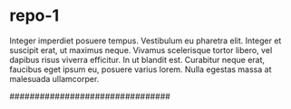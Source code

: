 # repo-1

Integer imperdiet posuere tempus. Vestibulum eu pharetra elit. Integer et suscipit erat, ut maximus neque. Vivamus scelerisque tortor libero, vel dapibus risus viverra efficitur. In ut blandit est. Curabitur neque erat, faucibus eget ipsum eu, posuere varius lorem. Nulla egestas massa at malesuada ullamcorper.

################################
